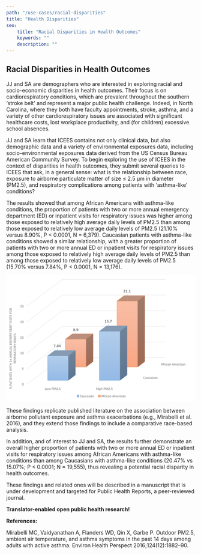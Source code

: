 ```yaml
---
path: "/use-cases/racial-disparities"
title: "Health Disparities"
seo:
    title: "Racial Disparities in Health Outcomes"
    keywords: ""
    description: ""
---
```


## Racial Disparities in Health Outcomes<a name="racial-disparities-health-outcomes"></a>

JJ and SA are demographers who are interested in exploring racial and socio-economic disparities in health outcomes. Their focus is on cardiorespiratory conditions, which are prevalent throughout the southern ‘stroke belt’ and represent a major public health challenge. Indeed, in North Carolina, where they both have faculty appointments, stroke, asthma, and a variety of other cardiorespiratory issues are associated with significant healthcare costs, lost workplace productivity, and (for children) excessive school absences.

JJ and SA learn that ICEES contains not only clinical data, but also demographic data and a variety of environmental exposures data, including socio-environmental exposures data derived from the US Census Bureau American Community Survey. To begin exploring the use of ICEES in the context of disparities in health outcomes, they submit several queries to ICEES that ask, in a general sense: what is the relationship between race, exposure to airborne particulate matter of size ≤ 2.5 µm in diameter (PM2.5), and respiratory complications among patients with ‘asthma-like’ conditions? 

The results showed that among African Americans with asthma-like conditions, the proportion of patients with two or more annual emergency department (ED) or inpatient visits for respiratory issues was higher among those exposed to relatively high average daily levels of PM2.5 than among those exposed to relatively low average daily levels of PM2.5 (21.10% versus 8.90%, P < 0.0001, N = 6,379). Caucasian patients with asthma-like conditions showed a similar relationship, with a greater proportion of patients with two or more annual ED or inpatient visits for respiratory issues among those exposed to relatively high average daily levels of PM2.5 than among those exposed to relatively low average daily levels of PM2.5 (15.70% versus 7.84%, P < 0.0001, N = 13,176).

![Disparities_ED_Inpatient_Visits](Disparities_ED_Inpatient_Visits.png)

These findings replicate published literature on the association between airborne pollutant exposure and asthma exacerbations (e.g., Mirabelli et al. 2016), and they extend those findings to include a comparative race-based analysis.

In addition, and of interest to JJ and SA, the results further demonstrate an overall higher proportion of patients with two or more annual ED or inpatient visits for respiratory issues among African Americans with asthma-like conditions than among Caucasians with asthma-like conditions (20.47% vs 15.07%; P < 0.0001; N = 19,555), thus revealing a potential racial disparity in health outcomes.

These findings and related ones will be described in a manuscript that is under development and targeted for Public Health Reports, a peer-reviewed journal.

**Translator-enabled open public health research!**

**References:**

Mirabelli MC, Vaidyanathan A, Flanders WD, Qin X, Garbe P. Outdoor PM2.5, ambient air temperature, and asthma symptoms in the past 14 days among adults with active asthma. Environ Health Perspect 2016;124(12):1882–90.

